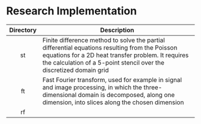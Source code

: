 # Research Implementation

| Directory | Description                                                                                                                                                                                                                 |
|:---------:| --------------------------------------------------------------------------------------------------------------------------------------------------------------------------------------------------------------------------- |
| st        | Finite difference method to solve the partial differential equations resulting from the Poisson equations for a 2D heat transfer problem. It requires the calculation of a 5-point stencil over the discretized domain grid |
| ft        | Fast Fourier transform, used for example in signal and image processing, in which the three-dimensional domain is decomposed, along one dimension, into slices along the chosen dimension                                   |
| rf        |                                                                                                                                                                                                                             |


